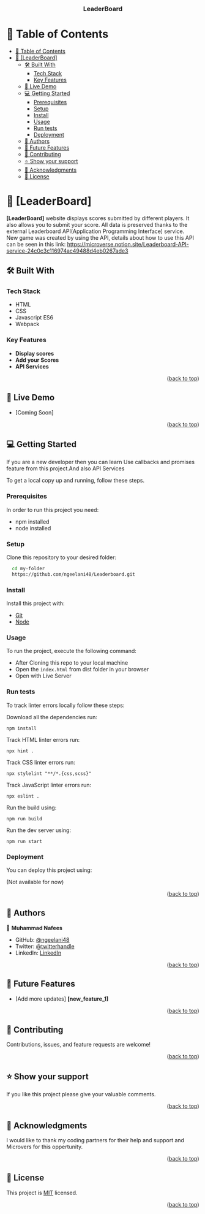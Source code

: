 <a name="readme-top"></a>
<div align="center">
  <br/>

  <h3><b>LeaderBoard</b></h3>

</div>


# 📗 Table of Contents

- [📗 Table of Contents](#-table-of-contents)
- [📖 \[LeaderBoard\] ](#-leaderboard-)
  - [🛠 Built With ](#-built-with-)
    - [Tech Stack ](#tech-stack-)
    - [Key Features ](#key-features-)
  - [🚀 Live Demo ](#-live-demo-)
  - [💻 Getting Started ](#-getting-started-)
    - [Prerequisites](#prerequisites)
    - [Setup](#setup)
    - [Install](#install)
    - [Usage](#usage)
    - [Run tests](#run-tests)
    - [Deployment](#deployment)
  - [👥 Authors ](#-authors-)
  - [🔭 Future Features ](#-future-features-)
  - [🤝 Contributing ](#-contributing-)
  - [⭐️ Show your support ](#️-show-your-support-)
  - [🙏 Acknowledgments ](#-acknowledgments-)
  - [📝 License ](#-license-)


# 📖 [LeaderBoard] <a name="LeaderBoard: Project setup with WebPack"></a>

**[LeaderBoard]**  website displays scores submitted by different players. It also allows you to submit your score. All data is preserved thanks to the external Leaderboard API(Application Programming Interface) service.<br>
New game was created by using the API, details about how to use this API can be seen in this link: https://microverse.notion.site/Leaderboard-API-service-24c0c3c116974ac49488d4eb0267ade3

## 🛠 Built With <a name="Visual Studio Code"></a>

### Tech Stack <a name="JavaScript HTML & CSS"></a>

- HTML
- CSS
- Javascript ES6
- Webpack


<!-- Features -->

### Key Features <a name="key-features"></a>

- **Display scores**
- **Add your Scores**
- **API Services**


<p align="right">(<a href="#readme-top">back to top</a>)</p>

<!-- LIVE DEMO -->

## 🚀 Live Demo <a name="live-demo"></a>


- [Coming Soon]

<p align="right">(<a href="#readme-top">back to top</a>)</p>

## 💻 Getting Started <a name="getting-started"></a>

If you are a new developer then you can learn Use callbacks and promises feature from this project.And also API Services

To get a local copy up and running, follow these steps.

### Prerequisites

In order to run this project you need:

 - npm installed
 - node installed
 
### Setup

Clone this repository to your desired folder:

```sh
  cd my-folder
  https://github.com/ngeelani48/Leaderboard.git
```

### Install

Install this project with:

  -  [Git](https://git-scm.com/downloads)
  -  [Node](https://nodejs.org/en/download/)
### Usage

To run the project, execute the following command:
- After Cloning this repo to your local machine
- Open the `index.html` from dist folder in your browser
- Open with Live Server
### Run tests

To track linter errors locally follow these steps:  

Download all the dependencies run:
```
npm install
```
Track HTML linter errors run:
```
npx hint .
```
Track CSS linter errors run:
```
npx stylelint "**/*.{css,scss}"
```
Track JavaScript linter errors run:
```
npx eslint .
```
Run the build using:
```
npm run build
```
Run the dev server using:
```
npm run start
```


### Deployment

You can deploy this project using:

(Not available for now)

<p align="right">(<a href="#readme-top">back to top</a>)</p>

## 👥 Authors <a name="authors"></a>


👤 **Muhammad Nafees**

- GitHub: [@ngeelani48](https://github.com/ngeelani48)
- Twitter: [@twitterhandle](https://twitter.com/ngeelani48)
- LinkedIn: [LinkedIn](https://www.linkedin.com/in/m-n-geelani-3446097275/)



<p align="right">(<a href="#readme-top">back to top</a>)</p>

## 🔭 Future Features <a name="future-features"></a>

- [Add more updates] **[new_feature_1]**

<p align="right">(<a href="#readme-top">back to top</a>)</p>

## 🤝 Contributing <a name="contributing"></a>

Contributions, issues, and feature requests are welcome!

<p align="right">(<a href="#readme-top">back to top</a>)</p>

## ⭐️ Show your support <a name="support"></a>

If you like this project please give your valuable comments.

<p align="right">(<a href="#readme-top">back to top</a>)</p>

## 🙏 Acknowledgments <a name="acknowledgements"></a>

I would like to thank my coding partners for their help and support and Microvers for this oppertunity.

<p align="right">(<a href="#readme-top">back to top</a>)</p>

## 📝 License <a name="license"></a>

This project is [MIT](./LICENSE) licensed.

<p align="right">(<a href="#readme-top">back to top</a>)</p>
